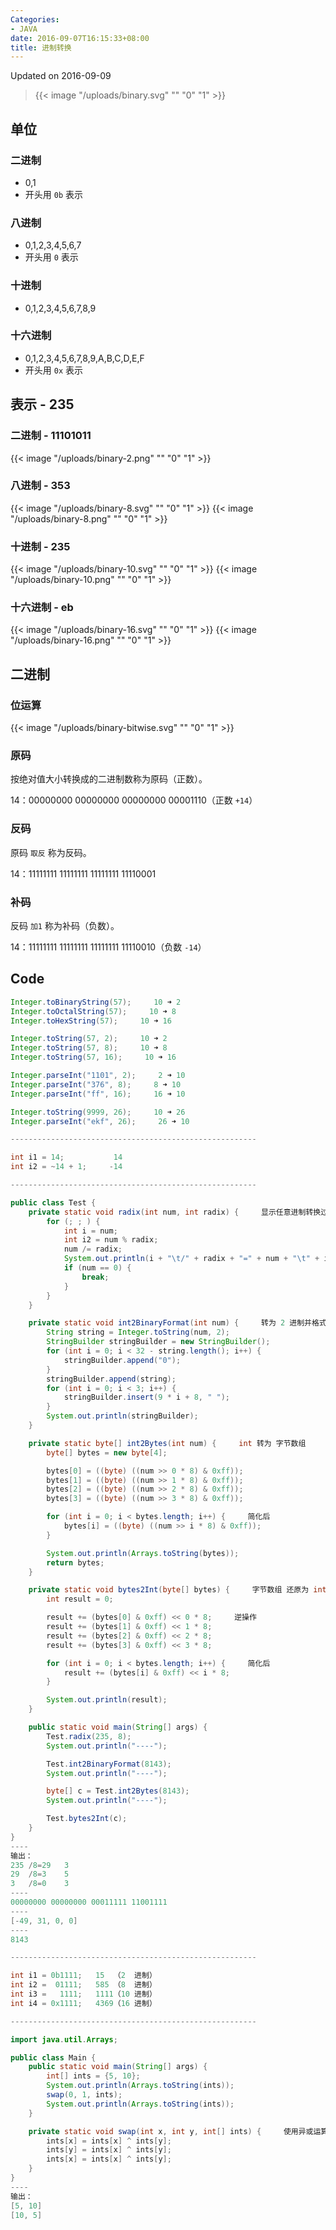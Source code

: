 ```yaml
---
Categories:
- JAVA
date: 2016-09-07T16:15:33+08:00
title: 进制转换
---
```


<!--more-->

Updated on 2016-09-09

> {{< image "/uploads/binary.svg" "" "0" "1" >}}

## 单位
### 二进制
* 0,1
* 开头用 `0b` 表示

### 八进制
* 0,1,2,3,4,5,6,7
* 开头用 `0` 表示

### 十进制
* 0,1,2,3,4,5,6,7,8,9

### 十六进制
* 0,1,2,3,4,5,6,7,8,9,A,B,C,D,E,F
* 开头用 `0x` 表示

## 表示 - 235
### 二进制 - 11101011
{{< image "/uploads/binary-2.png" "" "0" "1" >}}

### 八进制 - 353
{{< image "/uploads/binary-8.svg" "" "0" "1" >}}
{{< image "/uploads/binary-8.png" "" "0" "1" >}}

### 十进制 - 235
{{< image "/uploads/binary-10.svg" "" "0" "1" >}}
{{< image "/uploads/binary-10.png" "" "0" "1" >}}

### 十六进制 - eb
{{< image "/uploads/binary-16.svg" "" "0" "1" >}}
{{< image "/uploads/binary-16.png" "" "0" "1" >}}

## 二进制
### 位运算
{{< image "/uploads/binary-bitwise.svg" "" "0" "1" >}}

### 原码
按绝对值大小转换成的二进制数称为原码（正数）。

14：00000000 00000000 00000000 00001110（正数 `+14`）

### 反码
原码 `取反` 称为反码。

14：11111111 11111111 11111111 11110001

### 补码
反码 `加1` 称为补码（负数）。

14：11111111 11111111 11111111 11110010（负数 `-14`）

## Code
```java
Integer.toBinaryString(57);     10 ➜ 2
Integer.toOctalString(57);     10 ➜ 8
Integer.toHexString(57);     10 ➜ 16

Integer.toString(57, 2);     10 ➜ 2
Integer.toString(57, 8);     10 ➜ 8
Integer.toString(57, 16);     10 ➜ 16

Integer.parseInt("1101", 2);     2 ➜ 10
Integer.parseInt("376", 8);     8 ➜ 10
Integer.parseInt("ff", 16);     16 ➜ 10

Integer.toString(9999, 26);     10 ➜ 26
Integer.parseInt("ekf", 26);     26 ➜ 10

-------------------------------------------------------

int i1 = 14;           14
int i2 = ~14 + 1;     -14

-------------------------------------------------------

public class Test {
    private static void radix(int num, int radix) {     显示任意进制转换过程
        for (; ; ) {
            int i = num;
            int i2 = num % radix;
            num /= radix;
            System.out.println(i + "\t/" + radix + "=" + num + "\t" + i2);
            if (num == 0) {
                break;
            }
        }
    }

    private static void int2BinaryFormat(int num) {     转为 2 进制并格式化
        String string = Integer.toString(num, 2);
        StringBuilder stringBuilder = new StringBuilder();
        for (int i = 0; i < 32 - string.length(); i++) {
            stringBuilder.append("0");
        }
        stringBuilder.append(string);
        for (int i = 0; i < 3; i++) {
            stringBuilder.insert(9 * i + 8, " ");
        }
        System.out.println(stringBuilder);
    }

    private static byte[] int2Bytes(int num) {     int 转为 字节数组
        byte[] bytes = new byte[4];

        bytes[0] = ((byte) ((num >> 0 * 8) & 0xff));
        bytes[1] = ((byte) ((num >> 1 * 8) & 0xff));
        bytes[2] = ((byte) ((num >> 2 * 8) & 0xff));
        bytes[3] = ((byte) ((num >> 3 * 8) & 0xff));

        for (int i = 0; i < bytes.length; i++) {     简化后
            bytes[i] = ((byte) ((num >> i * 8) & 0xff));
        }

        System.out.println(Arrays.toString(bytes));
        return bytes;
    }

    private static void bytes2Int(byte[] bytes) {     字节数组 还原为 int
        int result = 0;

        result += (bytes[0] & 0xff) << 0 * 8;     逆操作
        result += (bytes[1] & 0xff) << 1 * 8;
        result += (bytes[2] & 0xff) << 2 * 8;
        result += (bytes[3] & 0xff) << 3 * 8;

        for (int i = 0; i < bytes.length; i++) {     简化后
            result += (bytes[i] & 0xff) << i * 8;
        }

        System.out.println(result);
    }

    public static void main(String[] args) {
        Test.radix(235, 8);
        System.out.println("----");

        Test.int2BinaryFormat(8143);
        System.out.println("----");

        byte[] c = Test.int2Bytes(8143);
        System.out.println("----");

        Test.bytes2Int(c);
    }
}
----
输出：
235	/8=29	3
29	/8=3	5
3	/8=0	3
----
00000000 00000000 00011111 11001111
----
[-49, 31, 0, 0]
----
8143

-------------------------------------------------------

int i1 = 0b1111;   15  （2  进制）
int i2 =  01111;   585 （8  进制）
int i3 =   1111;   1111（10 进制）
int i4 = 0x1111;   4369（16 进制）

-------------------------------------------------------

import java.util.Arrays;

public class Main {
    public static void main(String[] args) {
        int[] ints = {5, 10};
        System.out.println(Arrays.toString(ints));
        swap(0, 1, ints);
        System.out.println(Arrays.toString(ints));
    }

    private static void swap(int x, int y, int[] ints) {     使用异或运算进行交换
        ints[x] = ints[x] ^ ints[y];
        ints[y] = ints[x] ^ ints[y];
        ints[x] = ints[x] ^ ints[y];
    }
}
----
输出：
[5, 10]
[10, 5]
```
